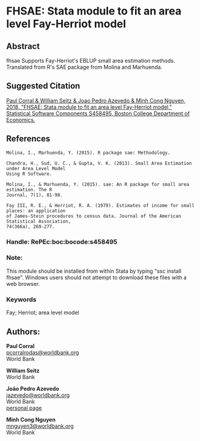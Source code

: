 ﻿# FHSAE: Stata module to fit an area level Fay-Herriot model

## Abstract
fhsae Supports Fay-Herriot's EBLUP small area estimation methods. Translated from R's SAE package from Molina and Marhuenda.

## Suggested Citation
[Paul Corral & William Seitz & Joao Pedro Azevedo & Minh Cong Nguyen, 2018. "FHSAE: Stata module to fit an area level Fay-Herriot model," Statistical Software Components S458495, Boston College Department of Economics.](https://ideas.repec.org/c/boc/bocode/s458495.html)

## References

    Molina, I., Marhuenda, Y. (2015). R package sae: Methodology.

    Chandra, H., Sud, U. C., & Gupta, V. K. (2013). Small Area Estimation under Area Level Model
    Using R Software.

    Molina, I., & Marhuenda, Y. (2015). sae: An R package for small area estimation. The R
    Journal, 7(1), 81-98.

    Fay III, R. E., & Herriot, R. A. (1979). Estimates of income for small places: an application
    of James-Stein procedures to census data. Journal of the American Statistical Association,
    74(366a), 269-277.

### Handle: RePEc:boc:bocode:s458495 

### Note: 
This module should be installed from within Stata by typing "ssc install fhsae". Windows users should not attempt to download these files with a web browser.

### Keywords
Fay; Herriot; area level model

## Authors: 

  **Paul Corral**  
  [pcorralrodas@worldbank.org](mailto:pcorralrodas@worldbank.org)  
  World Bank  

  **William Seitz**  
  World Bank  

  **João Pedro Azevedo**  
  [jazevedo@worldbank.org](mailto:jazevedo@worldbank.org)  
  World Bank   
  [personal page](http://www.worldbank.org/en/about/people/j/joao-pedro-azevedo)  

  **Minh Cong Nguyen**  
  [mnguyen3@worldbank.org](mailto:mnguyen3@worldbank.org)  
  World Bank  

